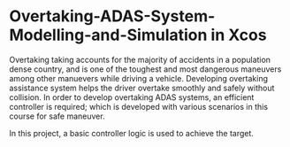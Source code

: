 # Overtaking-ADAS-System-Modelling-and-Simulation in Xcos
Overtaking taking accounts for the majority of accidents in a population dense country, and is one of the toughest and most dangerous maneuvers among other manuevers while driving a vehicle. Developing overtaking assistance system helps the driver overtake smoothly and safely without collision. In order to develop overtaking ADAS systems, an efficient controller is required; which is developed with various scenarios in this course for safe maneuver.

In this project, a basic controller logic is used to achieve the target.
